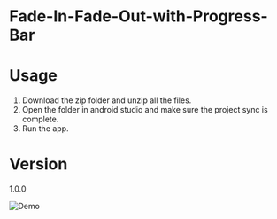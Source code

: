 # Fade-In-Fade-Out-with-Progress-Bar

# Usage
1. Download the zip folder and unzip all the files.
2. Open the folder in android studio and make sure the project sync is complete.
3. Run the app.

# Version 
  1.0.0

![Demo](https://user-images.githubusercontent.com/24483619/59826767-c7e2a500-92eb-11e9-8f96-43a01babe04c.gif)
